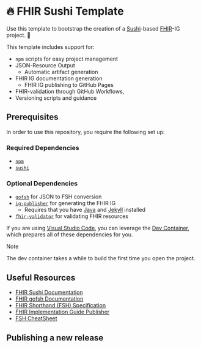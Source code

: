 # 🔥 FHIR Sushi Template

Use this template to bootstrap the creation of a [Sushi]-based [FHIR]-IG
project. 🚀

This template includes support for:

* `npm` scripts for easy project management
* JSON-Resource Output
  * Automatic artifact generation
* FHIR IG documentation generation
  * FHIR IG publishing to GitHub Pages
* FHIR-validation through GitHub Workflows,
* Versioning scripts and guidance

[FHIR]: https://hl7.org/fhir
[Sushi]: https://fshschool.org/docs/sushi

## Prerequisites

In order to use this repository, you require the following set up:

### Required Dependencies

* [`npm`](https://npmjs.com)
* [`sushi`](https://fshschool.org/docs/sushi)

### Optional Dependencies

* [`gofsh`] for JSON to FSH conversion
* [`ig-publisher`] for generating the FHIR IG
  * Requires that you have [Java] and [Jekyll] installed
* [`fhir-validator`] for validating FHIR resources

If you are using [Visual Studio Code], you can leverage the [Dev Container],
which prepares all of these dependencies for you.

> [!NOTE]
> The dev container takes a while to build the first time you open the project.

[Jekyll]: https://jekyllrb.com/docs/installation/
[Java]: https://www.java.com/en/download/
[`ig-publisher`]: https://confluence.hl7.org/display/FHIR/IG+Publisher+Documentation
[`fhir-validator`]: https://github.com/hapifhir/org.hl7.fhir.core/releases/latest/download/validator_cli.jar
[`gofsh`]: https://fshschool.org/docs/gofsh
[Visual Studio Code]: https://code.visualstudio.com/
[Dev Container]: https://code.visualstudio.com/docs/devcontainers/containers

## Useful Resources

* [FHIR Sushi Documentation](https://fshschool.org/docs/sushi/)
* [FHIR gofsh Documentation](https://fshschool.org/docs/gofsh/)
* [FHIR Shorthand (FSH) Specification](https://hl7.org/fhir/uv/shorthand/)
* [FHIR Implementation Guide Publisher](https://confluence.hl7.org/display/FHIR/IG+Publisher+Documentation)
* [FSH CheatSheet](https://hl7.org/fhir/uv/shorthand/FSHQuickReference.pdf)

## Publishing a new release